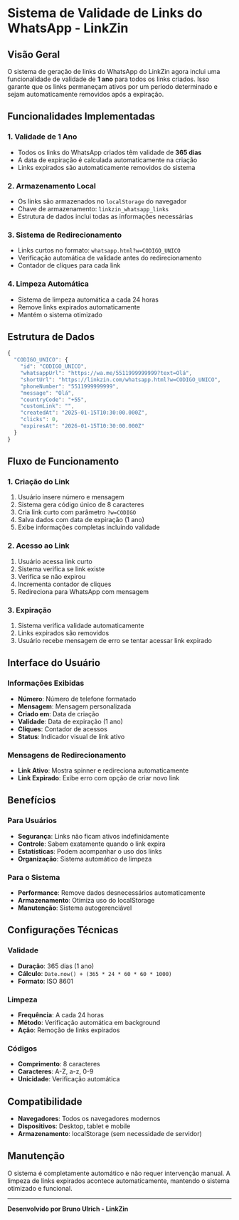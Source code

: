 # Sistema de Validade de Links do WhatsApp - LinkZin

## Visão Geral

O sistema de geração de links do WhatsApp do LinkZin agora inclui uma funcionalidade de validade de **1 ano** para todos os links criados. Isso garante que os links permaneçam ativos por um período determinado e sejam automaticamente removidos após a expiração.

## Funcionalidades Implementadas

### 1. Validade de 1 Ano
- Todos os links do WhatsApp criados têm validade de **365 dias**
- A data de expiração é calculada automaticamente na criação
- Links expirados são automaticamente removidos do sistema

### 2. Armazenamento Local
- Os links são armazenados no `localStorage` do navegador
- Chave de armazenamento: `linkzin_whatsapp_links`
- Estrutura de dados inclui todas as informações necessárias

### 3. Sistema de Redirecionamento
- Links curtos no formato: `whatsapp.html?w=CODIGO_UNICO`
- Verificação automática de validade antes do redirecionamento
- Contador de cliques para cada link

### 4. Limpeza Automática
- Sistema de limpeza automática a cada 24 horas
- Remove links expirados automaticamente
- Mantém o sistema otimizado

## Estrutura de Dados

```javascript
{
  "CODIGO_UNICO": {
    "id": "CODIGO_UNICO",
    "whatsappUrl": "https://wa.me/5511999999999?text=Olá",
    "shortUrl": "https://linkzin.com/whatsapp.html?w=CODIGO_UNICO",
    "phoneNumber": "5511999999999",
    "message": "Olá",
    "countryCode": "+55",
    "customLink": "",
    "createdAt": "2025-01-15T10:30:00.000Z",
    "clicks": 0,
    "expiresAt": "2026-01-15T10:30:00.000Z"
  }
}
```

## Fluxo de Funcionamento

### 1. Criação do Link
1. Usuário insere número e mensagem
2. Sistema gera código único de 8 caracteres
3. Cria link curto com parâmetro `?w=CODIGO`
4. Salva dados com data de expiração (1 ano)
5. Exibe informações completas incluindo validade

### 2. Acesso ao Link
1. Usuário acessa link curto
2. Sistema verifica se link existe
3. Verifica se não expirou
4. Incrementa contador de cliques
5. Redireciona para WhatsApp com mensagem

### 3. Expiração
1. Sistema verifica validade automaticamente
2. Links expirados são removidos
3. Usuário recebe mensagem de erro se tentar acessar link expirado

## Interface do Usuário

### Informações Exibidas
- **Número**: Número de telefone formatado
- **Mensagem**: Mensagem personalizada
- **Criado em**: Data de criação
- **Validade**: Data de expiração (1 ano)
- **Cliques**: Contador de acessos
- **Status**: Indicador visual de link ativo

### Mensagens de Redirecionamento
- **Link Ativo**: Mostra spinner e redireciona automaticamente
- **Link Expirado**: Exibe erro com opção de criar novo link

## Benefícios

### Para Usuários
- **Segurança**: Links não ficam ativos indefinidamente
- **Controle**: Sabem exatamente quando o link expira
- **Estatísticas**: Podem acompanhar o uso dos links
- **Organização**: Sistema automático de limpeza

### Para o Sistema
- **Performance**: Remove dados desnecessários automaticamente
- **Armazenamento**: Otimiza uso do localStorage
- **Manutenção**: Sistema autogerenciável

## Configurações Técnicas

### Validade
- **Duração**: 365 dias (1 ano)
- **Cálculo**: `Date.now() + (365 * 24 * 60 * 60 * 1000)`
- **Formato**: ISO 8601

### Limpeza
- **Frequência**: A cada 24 horas
- **Método**: Verificação automática em background
- **Ação**: Remoção de links expirados

### Códigos
- **Comprimento**: 8 caracteres
- **Caracteres**: A-Z, a-z, 0-9
- **Unicidade**: Verificação automática

## Compatibilidade

- **Navegadores**: Todos os navegadores modernos
- **Dispositivos**: Desktop, tablet e mobile
- **Armazenamento**: localStorage (sem necessidade de servidor)

## Manutenção

O sistema é completamente automático e não requer intervenção manual. A limpeza de links expirados acontece automaticamente, mantendo o sistema otimizado e funcional.

---

**Desenvolvido por Bruno Ulrich - LinkZin**
